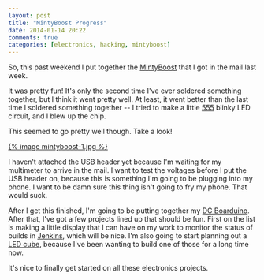 ```yaml
---
layout: post
title: "MintyBoost Progress"
date: 2014-01-14 20:22
comments: true
categories: [electronics, hacking, mintyboost]
---
```


So, this past weekend I put together the [MintyBoost][1] that I got in the mail last week.

It was pretty fun! It's only the second time I've ever soldered something together, but I think it went pretty well. At least, it went better than the last time I soldered something together -- I tried to make a little [555][2] blinky LED circuit, and I blew up the chip.

This seemed to go pretty well though. Take a look!

[{% image mintyboost-1.jpg %}][3]

<!-- more -->

I haven't attached the USB header yet because I'm waiting for my multimeter to arrive in the mail. I want to test the voltages before I put the USB header on, because this is something I'm going to be plugging into my phone. I want to be damn sure this thing isn't going to fry my phone. That would suck.

After I get this finished, I'm going to be putting together my [DC Boarduino][4]. After that, I've got a few projects lined up that should be fun. First on the list is making a little display that I can have on my work to monitor the status of builds in [Jenkins][5], which will be nice. I'm also going to start planning out a [LED cube][6], because I've been wanting to build one of those for a long time now.

It's nice to finally get started on all these electronics projects.

[1]: http://www.adafruit.com/products/14
[2]: http://en.wikipedia.org/wiki/555_timer_IC
[3]: http://flic.kr/p/jdJPAp
[4]: http://www.adafruit.com/products/72
[5]: http://jenkins-ci.org/
[6]: https://www.google.ca/search?q=led+cube&oq=led+cube&aqs=chrome..69i57j69i65l3j69i61l2.896j0j4&sourceid=chrome&ie=UTF-8
